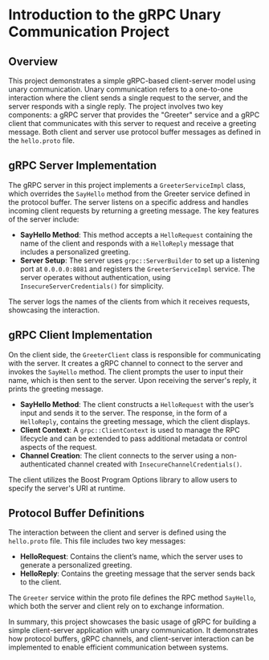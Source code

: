 # Introduction to the gRPC Unary Communication Project

## Overview
This project demonstrates a simple gRPC-based client-server model using unary communication. Unary communication refers to a one-to-one interaction where the client sends a single request to the server, and the server responds with a single reply. The project involves two key components: a gRPC server that provides the "Greeter" service and a gRPC client that communicates with this server to request and receive a greeting message. Both client and server use protocol buffer messages as defined in the `hello.proto` file.

## gRPC Server Implementation
The gRPC server in this project implements a `GreeterServiceImpl` class, which overrides the `SayHello` method from the Greeter service defined in the protocol buffer. The server listens on a specific address and handles incoming client requests by returning a greeting message. The key features of the server include:

- **SayHello Method**: This method accepts a `HelloRequest` containing the name of the client and responds with a `HelloReply` message that includes a personalized greeting.
- **Server Setup**: The server uses `grpc::ServerBuilder` to set up a listening port at `0.0.0.0:8081` and registers the `GreeterServiceImpl` service. The server operates without authentication, using `InsecureServerCredentials()` for simplicity.

The server logs the names of the clients from which it receives requests, showcasing the interaction.

## gRPC Client Implementation
On the client side, the `GreeterClient` class is responsible for communicating with the server. It creates a gRPC channel to connect to the server and invokes the `SayHello` method. The client prompts the user to input their name, which is then sent to the server. Upon receiving the server's reply, it prints the greeting message.

- **SayHello Method**: The client constructs a `HelloRequest` with the user’s input and sends it to the server. The response, in the form of a `HelloReply`, contains the greeting message, which the client displays.
- **Client Context**: A `grpc::ClientContext` is used to manage the RPC lifecycle and can be extended to pass additional metadata or control aspects of the request.
- **Channel Creation**: The client connects to the server using a non-authenticated channel created with `InsecureChannelCredentials()`.

The client utilizes the Boost Program Options library to allow users to specify the server's URI at runtime.

## Protocol Buffer Definitions
The interaction between the client and server is defined using the `hello.proto` file. This file includes two key messages:
- **HelloRequest**: Contains the client’s name, which the server uses to generate a personalized greeting.
- **HelloReply**: Contains the greeting message that the server sends back to the client.

The `Greeter` service within the proto file defines the RPC method `SayHello`, which both the server and client rely on to exchange information.

In summary, this project showcases the basic usage of gRPC for building a simple client-server application with unary communication. It demonstrates how protocol buffers, gRPC channels, and client-server interaction can be implemented to enable efficient communication between systems.